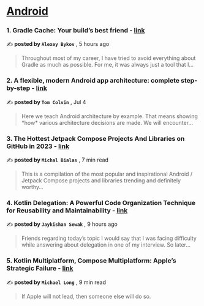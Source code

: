 
<h1><a href=https://medium.com/tag/android/recommended target="_blank" rel="noopener noreferrer">Android</a></h1>
<h3>1. Gradle Cache: Your build’s best friend - <a href=https://medium.com/@nonewss?source=tag_recommended_feed---------0-84----------android----------2054bb69_5db8_42b3_8db4_118500dfb148------- target="_blank" rel="noopener noreferrer">link</a></h3>

✍️ **posted by `Alexey Bykov`** <date> , 5 hours ago</date>

<blockquote>Throughout most of my career, I have tried to avoid everything about Gradle as much as possible. For me, it was always just a tool that I…</blockquote>

<h3>2. A flexible, modern Android app architecture: complete step-by-step - <a href=https://medium.com/@tdcolvin?source=tag_recommended_feed---------1-107----------android----------2054bb69_5db8_42b3_8db4_118500dfb148------- target="_blank" rel="noopener noreferrer">link</a></h3>

✍️ **posted by `Tom Colvin`** <date> , Jul 4</date>

<blockquote>Here we teach Android architecture by example. That means showing *how* various architecture decisions are made. We will encounter…</blockquote>

<h3>3. The Hottest Jetpack Compose Projects And Libraries on GitHub in 2023 - <a href=https://medium.com/@mmbialas?source=tag_recommended_feed---------2-85----------android----------2054bb69_5db8_42b3_8db4_118500dfb148------- target="_blank" rel="noopener noreferrer">link</a></h3>

✍️ **posted by `Michal Bialas`** <date> , 7 min read</date>

<blockquote>This is a compilation of the most popular and inspirational Android / Jetpack Compose projects and libraries trending and definitely worthy…</blockquote>

<h3>4. Kotlin Delegation: A Powerful Code Organization Technique for Reusability and Maintainability - <a href=https://medium.com/@jecky999?source=tag_recommended_feed---------3-84----------android----------2054bb69_5db8_42b3_8db4_118500dfb148------- target="_blank" rel="noopener noreferrer">link</a></h3>

✍️ **posted by `Jaykishan Sewak`** <date> , 9 hours ago</date>

<blockquote>Friends regarding today’s topic I would say that I was facing difficulty while answering about delegation in one of my interview. So later…</blockquote>

<h3>5. Kotlin Multiplatform, Compose Multiplatform: Apple’s Strategic Failure - <a href=https://medium.com/@michaellong?source=tag_recommended_feed---------4-107----------android----------2054bb69_5db8_42b3_8db4_118500dfb148------- target="_blank" rel="noopener noreferrer">link</a></h3>

✍️ **posted by `Michael Long`** <date> , 9 min read</date>

<blockquote>If Apple will not lead, then someone else will do so.</blockquote>

